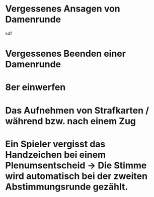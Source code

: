 # Vergessenes Ansagen von Damenrunde
sdf

# Vergessenes Beenden einer Damenrunde

# 8er einwerfen

# Das Aufnehmen von Strafkarten / während bzw. nach einem Zug

# Ein Spieler vergisst das Handzeichen bei einem Plenumsentscheid -> Die Stimme wird automatisch bei der zweiten Abstimmungsrunde gezählt. 